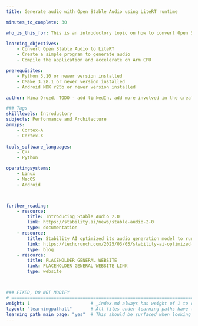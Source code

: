 ```yaml
---
title: Generate audio with Open Stable Audio using LiteRT runtime

minutes_to_complete: 30

who_is_this_for: This is an introductory topic on how to convert Open Stable Audio to LiteRT and write a simple program to generate audio.

learning_objectives: 
    - Convert Open Stable Audio to LiteRT
    - Create a simple program to generate audio
    - Compile the application and accelerate on Arm CPU

prerequisites:
    - Python 3.10 or newer version installed
    - CMake 3.28.1 or newer version installed
    - Android NDK r25b or newer version installed

author: Nina Drozd, TODO - add linkedIn, add more involved in the creation?

### Tags
skilllevels: Introductory
subjects: Performance and Architecture
armips:
    - Cortex-A
    - Cortex-X
    
tools_software_languages:
    - C++
    - Python

operatingsystems:
    - Linux
    - MacOS
    - Android



further_reading:
    - resource:
        title: Introducing Stable Audio 2.0
        link: https://stability.ai/news/stable-audio-2-0
        type: documentation
    - resource:
        title: Stability AI optimized its audio generation model to run on Arm chips
        link: https://techcrunch.com/2025/03/03/stability-ai-optimized-its-audio-generation-model-to-run-on-arm-chips/
        type: blog
    - resource:
        title: PLACEHOLDER GENERAL WEBSITE 
        link: PLACEHOLDER GENERAL WEBSITE LINK
        type: website



### FIXED, DO NOT MODIFY
# ================================================================================
weight: 1                       # _index.md always has weight of 1 to order correctly
layout: "learningpathall"       # All files under learning paths have this same wrapper
learning_path_main_page: "yes"  # This should be surfaced when looking for related content. Only set for _index.md of learning path content.
---
```

